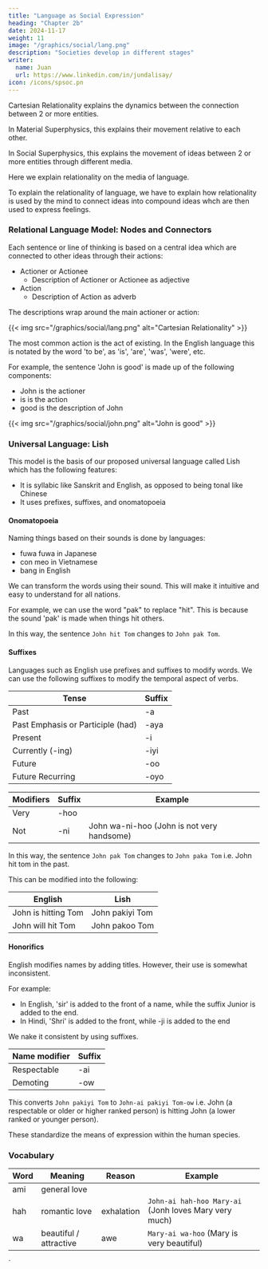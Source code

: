 ```yaml
---
title: "Language as Social Expression"
heading: "Chapter 2b"
date: 2024-11-17
weight: 11
image: "/graphics/social/lang.png"
description: "Societies develop in different stages"
writer:
  name: Juan
  url: https://www.linkedin.com/in/jundalisay/
icon: /icons/spsoc.pn
---
```



Cartesian Relationality explains the dynamics between the connection between 2 or more entities. 

In Material Superphysics, this explains their movement relative to each other.  

In Social Superphysics, this explains the movement of ideas between 2 or more entities through different media.

Here we explain relationality on the media of language.   

To explain the relationality of language, we have to explain how relationality is used by the mind to connect ideas into compound ideas whch are then used to express feelings. 


### Relational Language Model: Nodes and Connectors

Each sentence or line of thinking is based on a central idea which are connected to other ideas through their actions:

- Actioner or Actionee
  - Description of Actioner or Actionee as adjective 
- Action
  - Description of Action as adverb 

The descriptions wrap around the main actioner or action:

{{< img src="/graphics/social/lang.png" alt="Cartesian Relationality" >}}


The most common action is the act of existing. In the English language this is notated by the word 'to be', as 'is', 'are', 'was', 'were', etc. 

For example, the sentence 'John is good' is made up of the following components: 
- John is the actioner
- is is the action
- good is the description of John

{{< img src="/graphics/social/john.png" alt="John is good" >}}


### Universal Language: Lish

This model is the basis of our proposed universal language called Lish which has the following features:
- It is syllabic like Sanskrit and English, as opposed to being tonal like Chinese
- It uses prefixes, suffixes, and onomatopoeia 


#### Onomatopoeia 

Naming things based on their sounds is done by languages:

- fuwa fuwa in Japanese 
- con meo in Vietnamese
- bang in English

We can transform the words using their sound. This will make it intuitive and easy to understand for all nations.  

For example, we can use the word "pak" to replace "hit". This is because the sound 'pak' is made when things hit others. 

In this way, the sentence `John hit Tom` changes to `John pak Tom`.


#### Suffixes

Languages such as English use prefixes and suffixes to modify words. We can use the following suffixes to modify the temporal aspect of verbs. 

Tense | Suffix
--- | ---
Past | -a
Past Emphasis or Participle (had) | -aya 
Present | -i
Currently (-ing) | -iyi 
Future | -oo
Future Recurring | -oyo

Modifiers | Suffix | Example
--- | --- | ---
Very | -hoo | 
Not | -ni | John wa-ni-hoo (John is not very handsome)



In this way, the sentence `John pak Tom` changes to `John paka Tom` i.e. John hit tom in the past. 

This can be modified into the following:

English | Lish
--- | ---
John is hitting Tom | John pakiyi Tom
John will hit Tom | John pakoo Tom


#### Honorifics

English modifies names by adding titles. However, their use is somewhat inconsistent. 

For example:
- In English, 'sir' is added to the front of a name, while the suffix Junior is added to the end.
- In Hindi, 'Shri' is added to the front, while -ji is added to the end

We nake it consistent by using suffixes. 


Name modifier | Suffix
--- | ---
Respectable | -ai
Demoting | -ow 

This converts `John pakiyi Tom` to `John-ai pakiyi Tom-ow` i.e. John (a respectable or older or higher ranked person) is hitting John (a lower ranked or younger person).


These standardize the means of expression within the human species. 


### Vocabulary

Word | Meaning | Reason | Example
--- | --- |  --- | ---
ami | general love |  | 
hah | romantic love | exhalation | `John-ai hah-hoo Mary-ai` (Jonh loves Mary very much)
wa | beautiful / attractive | awe | `Mary-ai wa-hoo` (Mary is very beautiful)


`